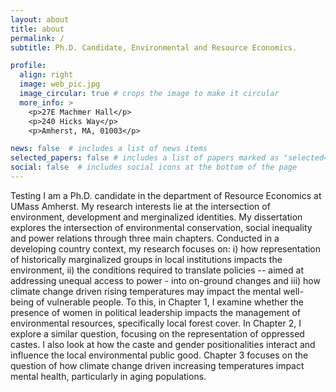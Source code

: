 ```yaml
---
layout: about
title: about
permalink: /
subtitle: Ph.D. Candidate, Environmental and Resource Economics.

profile:
  align: right
  image: web_pic.jpg
  image_circular: true # crops the image to make it circular
  more_info: >
    <p>27E Machmer Hall</p>
    <p>240 Hicks Way</p>
    <p>Amherst, MA, 01003</p>

news: false  # includes a list of news items
selected_papers: false # includes a list of papers marked as "selected={true}"
social: false  # includes social icons at the bottom of the page
---
```


Testing
I am a Ph.D. candidate in the department of Resource Economics at UMass Amherst. My research interests lie at the intersection of environment, development and merginalized identities. My dissertation explores the intersection of environmental conservation, social inequality and power relations through three main chapters. Conducted in a developing country context, my research focuses on: i) how representation of historically marginalized groups in local institutions impacts the environment, ii) the conditions required to translate policies -- aimed at addressing unequal access to power - into on-ground changes and iii) how climate change driven rising temperatures may impact the mental well-being of vulnerable people. To this, in Chapter 1, I examine whether the presence of women in political leadership impacts the management of environmental resources, specifically local forest cover. In Chapter 2, I explore a similar question, focusing on the representation of oppressed castes. I also look at how the caste and gender positionalities interact and influence the local environmental public good. Chapter 3 focuses on the question of how climate change driven increasing temperatures impact mental health, particularly in aging populations.
